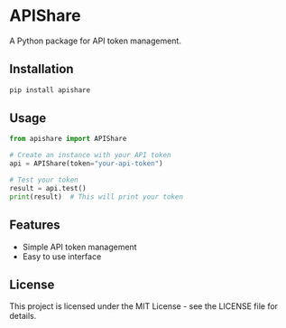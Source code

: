 # APIShare

A Python package for API token management.

## Installation

```bash
pip install apishare
```

## Usage

```python
from apishare import APIShare

# Create an instance with your API token
api = APIShare(token="your-api-token")

# Test your token
result = api.test()
print(result)  # This will print your token
```

## Features

- Simple API token management
- Easy to use interface

## License

This project is licensed under the MIT License - see the LICENSE file for details.
